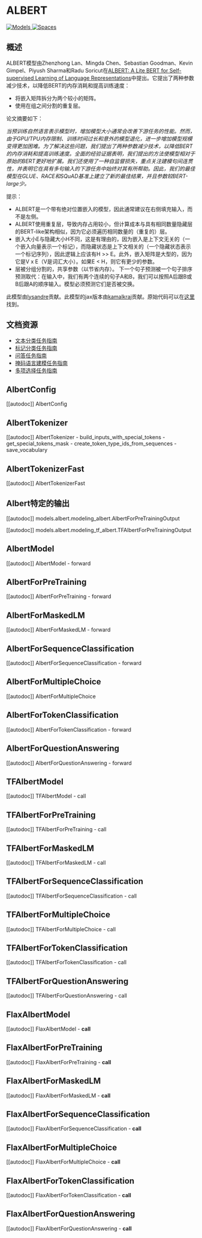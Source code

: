 <!--版权所有2020 The HuggingFace团队。保留所有权利。

根据Apache许可证第2.0版（“许可证”）使用本文件，除非符合以下许可证的规定，否则不得使用此文件：
http://www.apache.org/licenses/LICENSE-2.0

除非适用法律要求或书面同意，否则根据许可证分发的软件是按"原样"分发的，没有任何明示或暗示的保证或条件。
请参阅许可证以了解许可下特定的语言和限制。-->

# ALBERT

<div class="flex flex-wrap space-x-1">
<a href="https://huggingface.co/models?filter=albert">
<img alt="Models" src="https://img.shields.io/badge/All_model_pages-albert-blueviolet">
</a>
<a href="https://huggingface.co/spaces/docs-demos/albert-base-v2">
<img alt="Spaces" src="https://img.shields.io/badge/%F0%9F%A4%97%20Hugging%20Face-Spaces-blue">
</a>
</div>

## 概述

ALBERT模型由Zhenzhong Lan、Mingda Chen、Sebastian Goodman、Kevin Gimpel、Piyush Sharma和Radu Soricut在[ALBERT: A Lite BERT for Self-supervised Learning of Language Representations](https://arxiv.org/abs/1909.11942)中提出。它提出了两种参数减少技术，以降低BERT的内存消耗和提高训练速度：

- 将嵌入矩阵拆分为两个较小的矩阵。
- 使用在组之间分割的重复层。

论文摘要如下：

*当预训练自然语言表示模型时，增加模型大小通常会改善下游任务的性能。然而，由于GPU/TPU内存限制、训练时间过长和意外的模型退化，进一步增加模型规模变得更加困难。为了解决这些问题，我们提出了两种参数减少技术，以降低BERT的内存消耗和提高训练速度。全面的经验证据表明，我们提出的方法使模型相对于原始的BERT更好地扩展。我们还使用了一种自监督损失，重点关注建模句间连贯性，并表明它在具有多句输入的下游任务中始终对其有所帮助。因此，我们的最佳模型在GLUE、RACE和SQuAD基准上建立了新的最佳结果，并且参数较BERT-large少。*

提示：

- ALBERT是一个带有绝对位置嵌入的模型，因此通常建议在右侧填充输入，而不是左侧。
- ALBERT使用重复层，导致内存占用较小，但计算成本与具有相同数量隐藏层的BERT-like架构相似，因为它必须遍历相同数量的（重复的）层。
- 嵌入大小E与隐藏大小H不同，这是有理由的，因为嵌入是上下文无关的（一个嵌入向量表示一个标记），而隐藏状态是上下文相关的（一个隐藏状态表示一个标记序列），因此逻辑上应该有H >> E。此外，嵌入矩阵是大型的，因为它是V x E（V是词汇大小）。如果E < H，则它有更少的参数。
- 层被分组分割的，共享参数（以节省内存）。
下一个句子预测被一个句子排序预测取代：在输入中，我们有两个连续的句子A和B，我们可以按照A后跟B或B后跟A的顺序输入。模型必须预测它们是否被交换。

此模型由[lysandre](https://huggingface.co/lysandre)贡献。此模型的jax版本由[kamalkraj](https://huggingface.co/kamalkraj)贡献。原始代码可以在[这里](https://github.com/google-research/ALBERT)找到。

## 文档资源

- [文本分类任务指南](../tasks/sequence_classification)
- [标记分类任务指南](../tasks/token_classification)
- [问答任务指南](../tasks/question_answering)
- [掩码语言建模任务指南](../tasks/masked_language_modeling)
- [多项选择任务指南](../tasks/multiple_choice)

## AlbertConfig

[[autodoc]] AlbertConfig

## AlbertTokenizer

[[autodoc]] AlbertTokenizer
    - build_inputs_with_special_tokens
    - get_special_tokens_mask
    - create_token_type_ids_from_sequences
    - save_vocabulary

## AlbertTokenizerFast

[[autodoc]] AlbertTokenizerFast

## Albert特定的输出

[[autodoc]] models.albert.modeling_albert.AlbertForPreTrainingOutput

[[autodoc]] models.albert.modeling_tf_albert.TFAlbertForPreTrainingOutput

## AlbertModel

[[autodoc]] AlbertModel
    - forward

## AlbertForPreTraining

[[autodoc]] AlbertForPreTraining
    - forward

## AlbertForMaskedLM

[[autodoc]] AlbertForMaskedLM
    - forward

## AlbertForSequenceClassification

[[autodoc]] AlbertForSequenceClassification
    - forward

## AlbertForMultipleChoice

[[autodoc]] AlbertForMultipleChoice

## AlbertForTokenClassification

[[autodoc]] AlbertForTokenClassification
    - forward

## AlbertForQuestionAnswering

[[autodoc]] AlbertForQuestionAnswering
    - forward

## TFAlbertModel

[[autodoc]] TFAlbertModel
    - call

## TFAlbertForPreTraining

[[autodoc]] TFAlbertForPreTraining
    - call

## TFAlbertForMaskedLM

[[autodoc]] TFAlbertForMaskedLM
    - call

## TFAlbertForSequenceClassification

[[autodoc]] TFAlbertForSequenceClassification
    - call

## TFAlbertForMultipleChoice

[[autodoc]] TFAlbertForMultipleChoice
    - call

## TFAlbertForTokenClassification

[[autodoc]] TFAlbertForTokenClassification
    - call

## TFAlbertForQuestionAnswering

[[autodoc]] TFAlbertForQuestionAnswering
    - call

## FlaxAlbertModel

[[autodoc]] FlaxAlbertModel
    - __call__

## FlaxAlbertForPreTraining

[[autodoc]] FlaxAlbertForPreTraining
    - __call__

## FlaxAlbertForMaskedLM

[[autodoc]] FlaxAlbertForMaskedLM
    - __call__

## FlaxAlbertForSequenceClassification

[[autodoc]] FlaxAlbertForSequenceClassification
    - __call__

## FlaxAlbertForMultipleChoice

[[autodoc]] FlaxAlbertForMultipleChoice
    - __call__

## FlaxAlbertForTokenClassification

[[autodoc]] FlaxAlbertForTokenClassification
    - __call__

## FlaxAlbertForQuestionAnswering

[[autodoc]] FlaxAlbertForQuestionAnswering
    - __call__